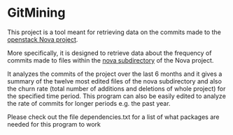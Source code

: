 # GitMining
<p>This project is a tool meant for retrieving data on the commits made to the <a href="https://github.com/openstack/nova" target="_blank">openstack Nova project</a>.</p>
<p>More specifically, it is designed to retrieve data about the frequency of commits made to files within the <a href="https://github.com/openstack/nova/nova" target="_blank">nova subdirectory</a> of the Nova project.</p>
<p>It analyzes the commits of the project over the last 6 months and it gives a summary of the twelve most edited files of the nova subdirectory and also the churn rate
(total number of additions and deletions of whole project) for the specified time period.
This program can also be easily edited to analyze the rate of commits for longer periods e.g. the past year.</p>
<p>Please check out the file dependencies.txt for a list of what packages are needed for this program to work</p>
